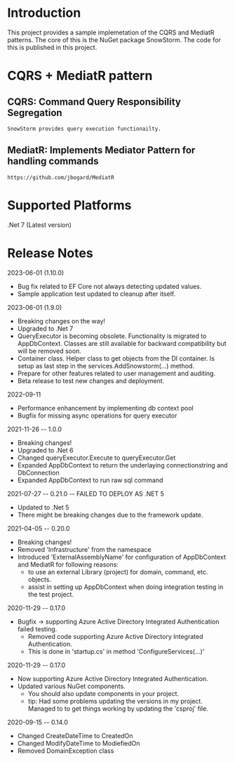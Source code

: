 # Introduction 

This project provides a sample implemetation of the CQRS and MediatR patterns.  The core of this is the NuGet package SnowStorm.  The code for this is published in this project.


# CQRS + MediatR pattern
## CQRS: Command Query Responsibility Segregation
    SnowStorm provides query execution functionailty.
## MediatR: Implements Mediator Pattern for handling commands
    https://github.com/jbogard/MediatR

# Supported Platforms
.Net 7 (Latest version)

# Release Notes

2023-06-01 (1.10.0)
 - Bug fix related to EF Core not always detecting updated values.
 - Sample application test updated to cleanup after itself.

2023-06-01 (1.9.0)
 - Breaking changes on the way!
 - Upgraded to .Net 7
 - QueryExecutor is becoming obsolete.  Functionality is migrated to AppDbContext.  Classes are still available for backward compatibility but will be removed soon.
 - Container class.  Helper class to get objects from the DI container.  Is setup as last step in the services.AddSnowstorm(...) method.
 - Prepare for other features related to user management and auditing.
 - Beta release to test new changes and deployment.

2022-09-11
 - Performance enhancement by implementing db context pool
 - Bugfix for missing async operations for query executor

2021-11-26 -- 1.0.0
 - Breaking changes!
 - Upgraded to .Net 6
 - Changed queryExecutor.Execute to queryExecutor.Get
 - Expanded AppDbContext to return the underlaying connectionstring and DbConnection
 - Expanded AppDbContext to run raw sql command

2021-07-27 -- 0.21.0 -- FAILED TO DEPLOY AS .NET 5
 - Updated to .Net 5
 - There might be breaking changes due to the framework update.

2021-04-05 -- 0.20.0
 - Breaking changes!
 - Removed 'Infrastructure' from the namespace
 - Introduced 'ExternalAssemblyName' for configuration of AppDbContext and MediatR for following reasons:
   - to use an external Library (project) for domain, command, etc. objects.
   - assist in setting up AppDbContext when doing integration testing in the test project.

2020-11-29 -- 0.17.0
- Bugfix -> supporting Azure Active Directory Integrated Authentication failed testing.
  - Removed code supporting Azure Active Directory Integrated Authentication.  
  - This is done in 'startup.cs' in method 'ConfigureServices(...)'
  

2020-11-29 -- 0.17.0
- Now supporting Azure Active Directory Integrated Authentication.
- Updated various NuGet components.
  - You should also update components in your project.
  - tip: Had some problems updating the versions in my project.  Managed to to get things working by updating the 'csproj' file.

2020-09-15 -- 0.14.0
- Changed CreateDateTime to CreatedOn
- Changed ModifyDateTime to ModiefiedOn
- Removed DomainException class

